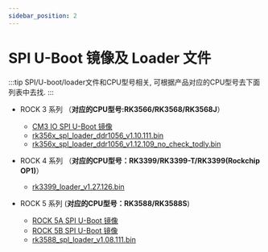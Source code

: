 ```yaml
---
sidebar_position: 2
---
```


# SPI U-Boot 镜像及 Loader 文件

:::tip
SPI/U-boot/loader文件和CPU型号相关, 可根据产品对应的CPU型号去下面列表中去找.
:::

- ROCK 3 系列 （**对应的CPU型号:RK3566/RK3568/RK3568J**）

  - [CM3 IO SPI U-Boot 镜像](https://dl.radxa.com/rock3/images/loader/radxa-cm3-io/radxa-cm3-io-idbloader-g8684d740b9f.img)
  - [rk356x_spl_loader_ddr1056_v1.10.111.bin](https://dl.radxa.com/rock3/images/loader/radxa-cm3-io/rk356x_spl_loader_ddr1056_v1.10.111.bin)
  - [rk356x_spl_loader_ddr1056_v1.12.109_no_check_todly.bin](https://dl.radxa.com/rock3/images/loader/rk356x_spl_loader_ddr1056_v1.12.109_no_check_todly.bin)

- ROCK 4 系列 （**对应的CPU型号：RK3399/RK3399-T/RK3399(Rockchip OP1)**）

  - [rk3399_loader_v1.27.126.bin](https://dl.radxa.com/rockpi4/images/loader/rk3399_loader_v1.27.126.bin)

- ROCK 5 系列 (**对应的CPU型号：RK3588/RK3588S**)
  - [ROCK 5A SPI U-Boot 镜像](https://dl.radxa.com/rock5/sw/images/loader/rock-5a/rock-5a-spi-image-g4b32117-20230605.img)
  - [ROCK 5B SPI U-Boot 镜像](https://dl.radxa.com/rock5/sw/images/loader/rock-5b/release/rock-5b-spi-image-gbf47e81-20230607.img)
  - [rk3588_spl_loader_v1.08.111.bin](https://dl.radxa.com/rock5/sw/images/loader/rock-5b/rk3588_spl_loader_v1.08.111.bin)
